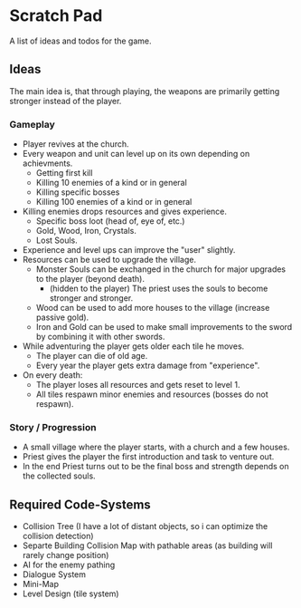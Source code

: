 # Scratch Pad

A list of ideas and todos for the game.

## Ideas

The main idea is, that through playing, the weapons are primarily getting stronger instead of the player.

### Gameplay

- Player revives at the church.
- Every weapon and unit can level up on its own depending on achievments.
    - Getting first kill
    - Killing 10 enemies of a kind or in general
    - Killing specific bosses
    - Killing 100 enemies of a kind or in general
- Killing enemies drops resources and gives experience.
    - Specific boss loot (head of, eye of, etc.)
    - Gold, Wood, Iron, Crystals.
    - Lost Souls.
- Experience and level ups can improve the "user" slightly.
- Resources can be used to upgrade the village.
    - Monster Souls can be exchanged in the church for major upgrades to the player (beyond death).
        - (hidden to the player) The priest uses the souls to become stronger and stronger.
    - Wood can be used to add more houses to the village (increase passive gold).
    - Iron and Gold can be used to make small improvements to the sword by combining it with other swords.
- While adventuring the player gets older each tile he moves.
    - The player can die of old age.
    - Every year the player gets extra damage from "experience".
- On every death:
    - The player loses all resources and gets reset to level 1.
    - All tiles respawn minor enemies and resources (bosses do not respawn).


### Story / Progression

- A small village where the player starts, with a church and a few houses.
- Priest gives the player the first introduction and task to venture out.
- In the end Priest turns out to be the final boss and strength depends on the collected souls.

## Required Code-Systems

- Collision Tree (I have a lot of distant objects, so i can optimize the collision detection)
- Separte Building Collision Map with pathable areas (as building will rarely change position)
- AI for the enemy pathing
- Dialogue System
- Mini-Map
- Level Design (tile system)
